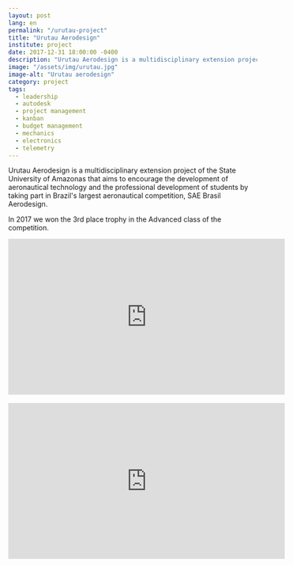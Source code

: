 ```yaml
---
layout: post
lang: en
permalink: "/urutau-project"
title: "Urutau Aerodesign"
institute: project
date: 2017-12-31 18:00:00 -0400
description: "Urutau Aerodesign is a multidisciplinary extension project of the State University of Amazonas that aims to encourage the development of aeronautical technology and the professional development of students by taking part in Brazil's largest aeronautical competition, SAE Brasil Aerodesign."
image: "/assets/img/urutau.jpg"
image-alt: "Urutau aerodesign"
category: project
tags:
  - leadership
  - autodesk
  - project management
  - kanban
  - budget management
  - mechanics
  - electronics
  - telemetry
---
```


Urutau Aerodesign is a multidisciplinary extension project of the State University of Amazonas that aims to encourage the development of aeronautical technology and the professional development of students by taking part in Brazil's largest aeronautical competition, SAE Brasil Aerodesign.

In 2017 we won the 3rd place trophy in the Advanced class of the competition.

<!-- Youtube Video -->
<div class="yt-video">
<iframe width="560" height="315" src="https://www.youtube.com/embed/jgZ-GTsqnRg?si=u1nF9ZbQ70kJbNK4" title="YouTube video player" frameborder="0" allow="accelerometer; autoplay; clipboard-write; encrypted-media; gyroscope; picture-in-picture; web-share" allowfullscreen></iframe>
</div>

<br/>

<!-- Youtube Video -->
<div class="yt-video">
<iframe width="560" height="315" src="https://www.youtube.com/embed/L2XlprB4XkY?si=_4KUM66fx8OT1lwT" title="YouTube video player" frameborder="0" allow="accelerometer; autoplay; clipboard-write; encrypted-media; gyroscope; picture-in-picture; web-share" allowfullscreen></iframe>
</div>